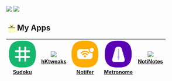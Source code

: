 [![](https://github-readme-stats.vercel.app/api?username=Yanndroid&bg_color=ffffff00&text_color=888888&hide_border=true)](https://github.com/anuraghazra/github-readme-stats) [![](https://github-readme-stats.vercel.app/api/top-langs/?username=Yanndroid&layout=compact&bg_color=ffffff00&text_color=888888&hide_border=true)](https://github.com/anuraghazra/github-readme-stats)

## <img align="left" loading="lazy" src="https://github.com/Yanndroid/Yanndroid/blob/master/cats.gif" height="30" /> My Apps
[<img src="https://github.com/Yanndroid/Sudoku/blob/master/readme-res/icon.png" height="75"/><br/>Sudoku](https://github.com/Yanndroid/Sudoku) | [<img src="https://github.com/Yanndroid/hKtweaks-OneUI/blob/master/readme-res/icon.png" height="75"/><br/>hKtweaks](https://github.com/Yanndroid/hKtweaks-OneUI) | [<img src="https://github.com/Yanndroid/Notifer/blob/master/readme-res/icon.png" height="75"/><br/>Notifer](https://github.com/Yanndroid/Notifer) | [<img src="https://github.com/Yanndroid/Metronome/blob/master/readme-res/icon.png" height="75"/><br/>Metronome](https://github.com/Yanndroid/Metronome) | [<img src="https://github.com/Yanndroid/NotiNotes/blob/master/readme-res/icon.png" height="75"/><br/>NotiNotes](https://github.com/Yanndroid/NotiNotes) 
|:-:|:-:|:-:|:-:|:-:|
